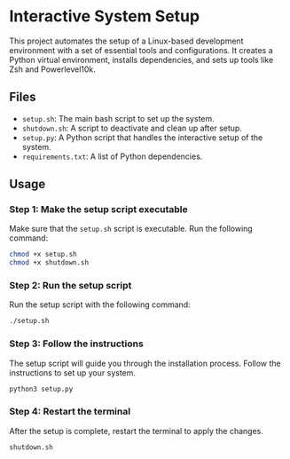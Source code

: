 # Interactive System Setup

This project automates the setup of a Linux-based development environment with a set of essential tools and configurations. It creates a Python virtual environment, installs dependencies, and sets up tools like Zsh and Powerlevel10k.

## Files

- `setup.sh`: The main bash script to set up the system.
- `shutdown.sh`: A script to deactivate and clean up after setup.
- `setup.py`: A Python script that handles the interactive setup of the system.
- `requirements.txt`: A list of Python dependencies.

## Usage

### Step 1: Make the setup script executable

Make sure that the `setup.sh` script is executable. Run the following command:

```bash
chmod +x setup.sh
chmod +x shutdown.sh
```

### Step 2: Run the setup script

Run the setup script with the following command:

```bash
./setup.sh
```

### Step 3: Follow the instructions

The setup script will guide you through the installation process. Follow the instructions to set up your system.

```bash
python3 setup.py
```

### Step 4: Restart the terminal

After the setup is complete, restart the terminal to apply the changes.

```bash
shutdown.sh
```